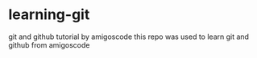 # learning-git
git and github tutorial by amigoscode
this repo was used to learn git and github from amigoscode
